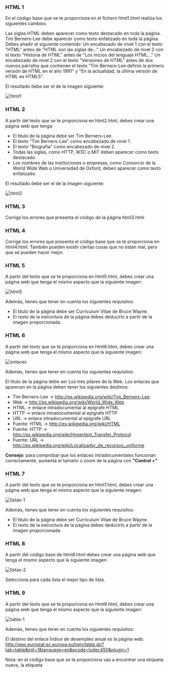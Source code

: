 ### HTML 1

En el código base que se te proporciona en el fichero html1.html realiza los siguientes cambios:

Las siglas HTML deben aparecer como texto destacado en toda la página.
Tim Berners-Lee debe aparecer como texto enfatizado en toda la página.
Debes añadir el siguiente contenido:
Un encabezado de nivel 1 con el texto "HTML" antes de "HTML son las siglas de..."
Un encabezado de nivel 2 con el texto "Historia de HTML" antes de "Los inicios del lenguaje HTML..."
Un encabezado de nivel 2 con el texto "Versiones de HTML" antes de dos nuevos párrafos que contienen el texto "Tim Berners-Lee definió la primera versión de HTML en el año 1991" y "En la actualidad, la última versión de HTML es HTML5".

El resultado debe ser el de la imagen siguiente:

![html1](https://imgur.com/rEFTVhz.png)

### HTML 2

A partir del texto que se te proporciona en html2.html, debes crear una página web que tenga:

+ El título de la página debe ser Tim Berners-Lee.
+ El texto "Tim Berners-Lee" como encabezado de nivel 1.
+ El texto "Biografía" como encabezado de nivel 2.
+ Todas las siglas, como HTTP, W3C o MIT deben aparecer como texto destacado.
+ Los nombres de las instituciones o empresas, como Consorcio de la World Wide Web o Universidad de Oxford, deben aparecer como texto enfatizado.

El resultado debe ser el de la imagen siguiente:

![html2](https://imgur.com/CpBHyEf.png)

### HTML 3

Corrige los errores que presenta el código de la página html3.html

### HTML 4

Corrige los errores que presenta el código base que se te proporciona en html4.html. También pueden existir ciertas cosas que no están mal, pero que se pueden hacer mejor.

### HTML 5

A partir del texto que se te proporciona en html5.html, debes crear una página web que tenga el mismo aspecto que la siguiente imagen:

![html5](https://imgur.com/LAoFteF.png)

Además, tienes que tener en cuenta los siguientes requisitos:

+ El título de la página debe ser Curriculum Vitae de Bruce Wayne.
+ El resto de la estructura de la página debes deducirlo a partir de la imagen proporcionada.

### HTML 6

A partir del texto que se te proporciona en html6.html, debes crear una página web que tenga el mismo aspecto que la siguiente imagen:

![enlaces](https://imgur.com/hZYqOfr.png)

Además, tienes que tener en cuenta los siguientes requisitos:

El título de la página debe ser Los tres pilares de la Web.
Los enlaces que aparecen en la página deben tener los siguientes destinos:
+ Tim Berners-Lee → http://es.wikipedia.org/wiki/Tim_Berners-Lee
+ Web → http://es.wikipedia.org/wiki/World_Wide_Web
+ HTML → enlace intradocumental al epígrafe HTML
+ HTTP → enlace intradocumental al epígrafe HTTP
+ URL → enlace intradocumental al epígrafe URL
+ Fuente: HTML → http://es.wikipedia.org/wiki/HTML
+ Fuente: HTTP → http://es.wikipedia.org/wiki/Hypertext_Transfer_Protocol
+ Fuente: URL → http://es.wikipedia.org/wiki/Localizador_de_recursos_uniforme

__Consejo__: para comprobar que los enlaces intradocumentales funcionan correctamente, aumenta el tamaño o zoom de la página con __"Control +"__

### HTML 7

A partir del texto que se te proporciona en html7.html, debes crear una página web que tenga el mismo aspecto que la siguiente imagen:

![listas-1](https://imgur.com/7EkwegE.png)

Además, tienes que tener en cuenta los siguientes requisitos:

+ El título de la página debe ser Curriculum Vitae de Bruce Wayne.
+ El resto de la estructura de la página debes deducirlo a partir de la imagen proporcionada.

### HTML 8

A partir del código base de html8.html debes crear una página web que tenga el mismo aspecto que la siguiente imagen:

![listas-2](https://imgur.com/KxGlvWr.png)

Selecciona para cada lista el mejor tipo de lista.

### HTML 9

A partir del texto que se te proporciona en html9.html, debes crear una página web que tenga el mismo aspecto que la siguiente imagen:

![tabla-1](https://imgur.com/YtJcgO4.png)

Además, tienes que tener en cuenta los siguientes requisitos:

El destino del enlace Índice de desempleo anual es la página web:
http://epp.eurostat.ec.europa.eu/tgm/table.do?tab=table&init=1&language=en&pcode=tsdec450&plugin=1

Nota: en el código base que se te proporciona vas a encontrar una etiqueta nueva, la etiqueta <style>. Esta etiqueta permite introducir instrucciones de CSS (Cascading Style Sheets) en una página web. CSS se emplea para definir la presentación visual de una página web y se explica en la segunda parte de este curso. Las instrucciones que se han incluido tienen como objetivo que la tabla y las celdas de la tabla se muestren con un borde. Esto también se podría haber logrado con el atributo border de HTML, pero es mejor utilizar siempre CSS para todo lo relacionado con la presentación de una página web.
  

### HTML 10

A partir del código base de html10.html, debes crear una página web que tenga el mismo aspecto que la siguiente imagen:

![tabla-2](https://imgur.com/sxlWHK8.png)

Nota: en el código base que se te proporciona vas a encontrar una etiqueta nueva, la etiqueta <style>. Esta etiqueta permite introducir instrucciones de CSS (Cascading Style Sheets) en una página web. CSS se emplea para definir la presentación visual de una página web y se explica en la segunda parte de este curso. Las instrucciones que se han incluido tienen como objetivo que la tabla y las celdas de la tabla se muestren con un borde. Esto también se podría haber logrado con el atributo border de HTML, pero es mejor utilizar siempre CSS para todo lo relacionado con la presentación de una página web.
